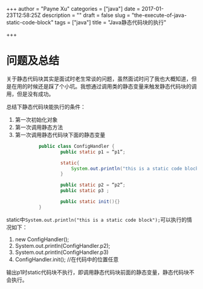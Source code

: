 +++
author = "Payne Xu"
categories = ["java"]
date = 2017-01-23T12:58:25Z
description = ""
draft = false
slug = "the-execute-of-java-static-code-block"
tags = ["java"]
title = "Java静态代码块的执行"

+++



# 问题及总结
关于静态代码块其实是面试时老生常谈的问题，虽然面试时问了我也大概知道，但是在用的时候还是踩了个小坑。我想通过调用类的静态变量来触发静态代码块的调用，但是没有成功。

总结下静态代码块能执行的条件：

1. 第一次初始化对象
2. 第一次调用静态方法
3. 第一次调用静态代码块下面的静态变量

<!--more-->

```java
            public class ConfigHandler {
                    public static p1 = “p1”;

                    static{
                        System.out.println("this is a static code block");
                    }

                    public static p2 = “p2”;
                    public static p3 ;

                    public static init(){}
            }
```

static中`System.out.println("this is a static code block");`可以执行的情况如下：

1. new ConfigHandler();
2. System.out.println(ConfigHandler.p2);
3. System.out.println(ConfigHandler.p3)
4. ConfigHandler.init(); //在代码中的位置任意

输出p1时static代码块不执行，即调用静态代码块前面的静态变量，静态代码块不会执行。



